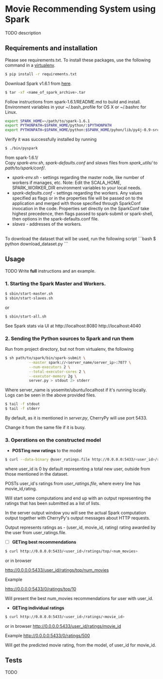 # Movie Recommending System using Spark

TODO description

## Requirements and installation

Please see requirements.txt.
To install these packages, use the following command in a <a href="http://docs.python-guide.org/en/latest/dev/virtualenvs/" target="_blank"> virtualenv</a>.
```bash
$ pip install -r requirements.txt
```
Download Spark v1.6.1 from <a href="http://spark.apache.org/downloads.html"> here</a>.
```bash
$ tar -xf <name_of_spark_archive>.tar
```
Follow instructions from spark-1.6.1/README.md to build and install.
<br />
Environment variables in your ~/.bash_profile for OS X or ~/.bashrc for Linux.
```bash
export SPARK_HOME=~/path/to/spark-1.6.1
export PYTHONPATH=$SPARK_HOME/python/:$PYTHONPATH
export PYTHONPATH=$SPARK_HOME/python:$SPARK_HOME/pyhon/lib/py4j-0.9-src.zip:$PYTHONPATH
```
Verify it was successfully installed by running 
```bash
$ ./bin/pyspark
```
from spark-1.6.1/
<br />
Copy <i>spark-env.sh</i>, <i>spark-defaults.conf</i> and <i>slaves</i> files 
from <i>spark_utils/</i> to <i>path/to/spark/conf/</i>. 
- <i>spark-env.sh</i> 
       - settings regarding the master node, like number of workers if manages, etc.
         Note: Edit the SCALA_HOME, SPARK_WORKER_DIR environment variables 
         to your local needs. 
- <i>spark-defaults.conf</i> 
       - settings regarding the workers. 
          Any values specified as flags or in the properties file will be 
          passed on to the 	application and merged with those specified 
          through SparkConf invocation in the code. 
          Properties set directly on the SparkConf take highest precedence, 
          then flags passed to spark-submit or spark-shell, 
          then options in the spark-defaults.conf file.
- <i>slaves</i> 
       - addresses of the workers.
<br />
To download the dataset that will be used, run the following script
```bash
$ python download_dataset.py
```

## Usage
TODO Write <b>full</b> instructions and an example. 
### 1. Starting the Spark Master and Workers. 
```bash
$ sbin/start-master.sh
$ sbin/start-slaves.sh
```
or 
```bash
$ sbin/start-all.sh
```
See Spark stats via UI at 
http://localhost:8080
http://localhost:4040
### 2. Sending the Python sources to Spark and run them
Run from project directory, but not from virtualenv, the following
```bash
$ sh path/to/spark/bin/spark-submit \
           --master spark://<server_name/server_ip>:7077 \
           --num-executors 2 \
           --total-executor-cores 2 \
           --executor-memory 2g \
           server.py > stdout 2> stderr
```
Where server_name is yosemite/ubuntu/localhost if it's running locally. 
<br />
Logs can be seen in the above provided files.
```bash
$ tail -f stdout
$ tail -f stderr
```
By default, as it is mentioned in <i>server.py</i>, CherryPy will use 
port 5433. 

Change it from the same file if it is busy.
### 3. <b>Operations on the constructed model</b>
- <b>POSTing new ratings</b> to the model
```bash
$ curl --data-binary @user_ratings.file http://0.0.0.0:5433/<user_id>/ratings
```
where user_id is 0 by default representing a total new user, 
outside from those mentioned in the dataset.

POSTs user_id's ratings from <i>user_ratings.file</i>, where 
every line has movie_id,rating.

Will start some computations and end up with an output representing 
the ratings that has been submitted as a list of lists. 

In the server output window you will see the actual Spark computation 
output together with CherryPy's output messages about HTTP requests.

Output represents ratings as - (user_id, movie_id, rating)
rating awarded by the user from user_ratings.file.
- [ ] <b>GETing best recommendations</b>
```bash
$ curl http://0.0.0.0:5433/<user_id>/ratings/top/<num_movies>
```
or in browser

http://0.0.0.0:5433/user_id/ratings/top/num_movies

Example

http://0.0.0.0:5433/0/ratings/top/10

Will present the best num_movies recommendations for user with user_id.
- <b>GETing individual ratings</b>
```bash
$ curl http://0.0.0.0:5433/<user_id>/ratings/<movie_id>
```
or in browser
http://0.0.0.0:5433/user_id/ratings/movie_id

Example 
http://0.0.0.0:5433/0/ratings/500

Will get the predicted movie rating, from the model, of 
user_id for movie_id. 

## Tests
TODO

